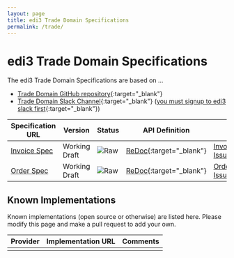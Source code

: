 ```yaml
---
layout: page
title: edi3 Trade Domain Specifications
permalink: /trade/
---
```


# edi3 Trade Domain Specifications

The edi3 Trade Domain Specifications are based on ...

* [Trade Domain GitHub repository](https://github.com/edi3/edi3-trade){:target="_blank"}
* [Trade Domain Slack Channel](https://edi3.slack.com/messages/spec-trade/){:target="_blank"} ([you must signup to edi3 slack first](https://join.slack.com/t/edi3/shared_invite/enQtNTY5OTkzMjQ0NjcyLTAxZGVlMzJmNWQ5MDBjOTRmMWViNGU0MzdhY2VkOWIwZWY3ODMxOWE4YTJmZjdiNTBkYzczZDk5Y2ViOWJlNzQ){:target="_blank"})

| Specification URL | Version | Status | API Definition | Issues List |
| ----------------- | ------  | ------ | -------------- | ----------- |
| [Invoice Spec](//edi3.org/specs/edi3-trade/develop/edi3-invoice/) | Working Draft | ![Raw](//rfc.unprotocols.org/spec:2/COSS/raw.svg) | [ReDoc](//edi3.org/specs/edi3-trade/develop/edi3-invoice/redoc-static.html){:target="_blank"} |  [Invoice Issues](https://github.com/edi3/edi3-trade/develop/issues){:target="_blank"}  |
| [Order Spec](//edi3.org/specs/edi3-trade/develop/edi3-order/) | Working Draft | ![Raw](//rfc.unprotocols.org/spec:2/COSS/raw.svg) | [ReDoc](//edi3.org/specs/edi3-trade/develop/edi3-order/redoc-static.html){:target="_blank"} |  [Order Issues](https://github.com/edi3/edi3-trade/develop/issues){:target="_blank"}  |

## Known Implementations

Known implementations (open source or otherwise) are listed here.  Please modify this page and make a pull request to add your own.

|Provider|Implementation URL|Comments|
|--------|------------------|--------|
|  |  |  |

